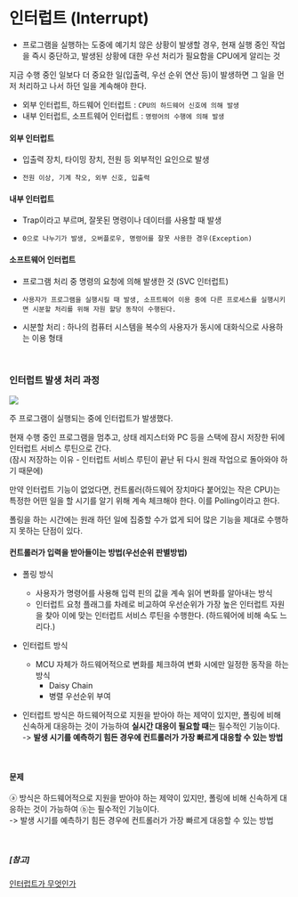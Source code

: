# 인터럽트 (Interrupt)

- 프로그램을 실행하는 도중에 예기치 않은 상황이 발생할 경우, 현재 실행 중인 작업을 즉시 중단하고, 발생된 상황에 대한 우선 처리가 필요함을 CPU에게 알리는 것

 지금 수행 중인 일보다 더 중요한 일(입출력, 우선 순위 연산 등)이 발생하면 그 일을 먼저 처리하고 나서 하던 일을 계속해야 한다.

- 외부 인터럽트, 하드웨어 인터럽트 : `CPU의 하드웨어 신호에 의해 발생`
- 내부 인터럽트, 소프트웨어 인터럽트 : `명령어의 수행에 의해 발생`

#### 외부 인터럽트

- 입출력 장치, 타이밍 장치, 전원 등 외부적인 요인으로 발생

- `전원 이상, 기계 착오, 외부 신호, 입출력`

#### 내부 인터럽트

- Trap이라고 부르며, 잘못된 명령이나 데이터를 사용할 때 발생

- `0으로 나누기가 발생, 오버플로우, 명령어를 잘못 사용한 경우(Exception)`

#### 소프트웨어 인터럽트

- 프로그램 처리 중 명령의 요청에 의해 발생한 것 (SVC 인터럽트)

- `사용자가 프로그램을 실행시킬 때 발생, 소프트웨어 이용 중에 다른 프로세스를 실행시키면 시분할 처리를 위해 자원 할당 동작이 수행된다.`

- 시분할 처리 : 하나의 컴퓨터 시스템을 복수의 사용자가 동시에 대화식으로 사용하는 이용 형태

<br>

### 인터럽트 발생 처리 과정

<img src="https://velog.velcdn.com/images/pppp0722/post/d3e40ef5-1833-43e2-acb5-6a307e67e9f6/image.png"><br>

주 프로그램이 실행되는 중에 인터럽트가 발생했다.

현재 수행 중인 프로그램을 멈추고, 상태 레지스터와 PC 등을 스택에 잠시 저장한 뒤에 인터럽트 서비스 루틴으로 간다.  
(잠시 저장하는 이유 - 인터럽트 서비스 루틴이 끝난 뒤 다시 원래 작업으로 돌아와야 하기 때문에)

만약 인터럽트 기능이 없었다면, 컨트롤러(하드웨어 장치마다 붙어있는 작은 CPU)는 특정한 어떤 일을 할 시기를 알기 위해 계속 체크해야 한다. 이를 Polling이라고 한다.

폴링을 하는 시간에는 원래 하던 일에 집중할 수가 없게 되어 많은 기능을 제대로 수행하지 못하는 단점이 있다.

#### 컨트롤러가 입력을 받아들이는 방법(우선순위 판별방법)

- 폴링 방식
    - 사용자가 명령어를 사용해 입력 핀의 값을 계속 읽어 변화를 알아내는 방식
    - 인터럽트 요청 플래그를 차례로 비교하여 우선순위가 가장 높은 인터럽트 자원을 찾아 이에 맞는 인터럽트 서비스 루틴을 수행한다. (하드웨어에 비해 속도 느리다.)

- 인터럽트 방식

    - MCU 자체가 하드웨어적으로 변화를 체크하여 변화 시에만 일정한 동작을 하는 방식
        - Daisy Chain
        - 병렬 우선순위 부여

- 인터럽트 방식은 하드웨어적으로 지원을 받아야 하는 제약이 있지만, 폴링에 비해 신속하게 대응하는 것이 가능하여 **실시간 대응이 필요할 때**는 필수적인 기능이다.  
-> **발생 시기를 예측하기 힘든 경우에 컨트롤러가 가장 빠르게 대응할 수 있는 방법**

<br>

#### 문제
ⓐ 방식은 하드웨어적으로 지원을 받아야 하는 제약이 있지만, 폴링에 비해 신속하게 대응하는 것이 가능하여 ⓑ는 필수적인 기능이다.  
-> 발생 시기를 예측하기 힘든 경우에 컨트롤러가 가장 빠르게 대응할 수 있는 방법

<br>

##### [참고]
[인터럽트가 무엇인가](<https://baebalja.tistory.com/354>)
